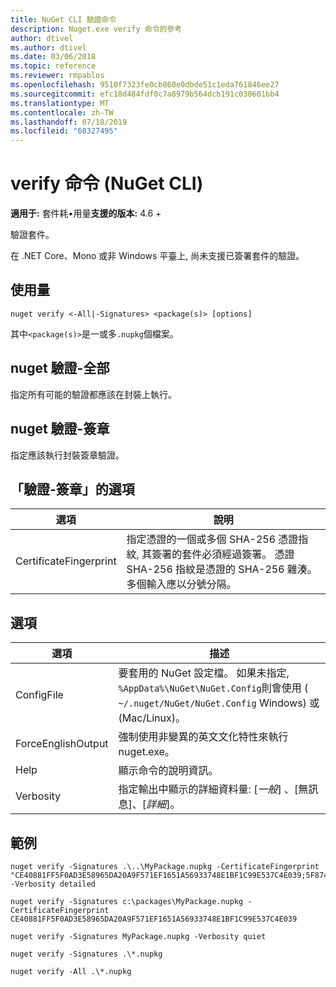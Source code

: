 ```yaml
---
title: NuGet CLI 驗證命令
description: Nuget.exe verify 命令的參考
author: dtivel
ms.author: dtivel
ms.date: 03/06/2018
ms.topic: reference
ms.reviewer: rmpablos
ms.openlocfilehash: 9510f7323fe0cb860e0dbde51c1eda761846ee27
ms.sourcegitcommit: efc18d484fdf0c7a8979b564dcb191c030601bb4
ms.translationtype: MT
ms.contentlocale: zh-TW
ms.lasthandoff: 07/18/2019
ms.locfileid: "68327495"
---
```

# <a name="verify-command-nuget-cli"></a>verify 命令 (NuGet CLI)

**適用于:** 套件耗&bullet;用量**支援的版本:** 4.6 +

驗證套件。

在 .NET Core、Mono 或非 Windows 平臺上, 尚未支援已簽署套件的驗證。

## <a name="usage"></a>使用量

```cli
nuget verify <-All|-Signatures> <package(s)> [options]
```

其中`<package(s)>`是一或多`.nupkg`個檔案。

## <a name="nuget-verify--all"></a>nuget 驗證-全部

指定所有可能的驗證都應該在封裝上執行。

## <a name="nuget-verify--signatures"></a>nuget 驗證-簽章

指定應該執行封裝簽章驗證。

## <a name="options-for-verify--signatures"></a>「驗證-簽章」的選項

| 選項 | 說明 |
| --- | --- |
| CertificateFingerprint | 指定憑證的一個或多個 SHA-256 憑證指紋, 其簽署的套件必須經過簽署。 憑證 SHA-256 指紋是憑證的 SHA-256 雜湊。 多個輸入應以分號分隔。 |

## <a name="options"></a>選項

| 選項 | 描述 |
| --- | --- |
| ConfigFile | 要套用的 NuGet 設定檔。 如果未指定, `%AppData%\NuGet\NuGet.Config`則會使用 ( `~/.nuget/NuGet/NuGet.Config` Windows) 或 (Mac/Linux)。|
| ForceEnglishOutput | 強制使用非變異的英文文化特性來執行 nuget.exe。 |
| Help | 顯示命令的說明資訊。 |
| Verbosity | 指定輸出中顯示的詳細資料量: [*一般*]  、[無訊息]、[*詳細*]。 |

## <a name="examples"></a>範例

```cli
nuget verify -Signatures .\..\MyPackage.nupkg -CertificateFingerprint "CE40881FF5F0AD3E58965DA20A9F571EF1651A56933748E1BF1C99E537C4E039;5F874AAF47BCB268A19357364E7FBB09D6BF9E8A93E1229909AC5CAC865802E2" -Verbosity detailed

nuget verify -Signatures c:\packages\MyPackage.nupkg -CertificateFingerprint CE40881FF5F0AD3E58965DA20A9F571EF1651A56933748E1BF1C99E537C4E039

nuget verify -Signatures MyPackage.nupkg -Verbosity quiet

nuget verify -Signatures .\*.nupkg

nuget verify -All .\*.nupkg

```